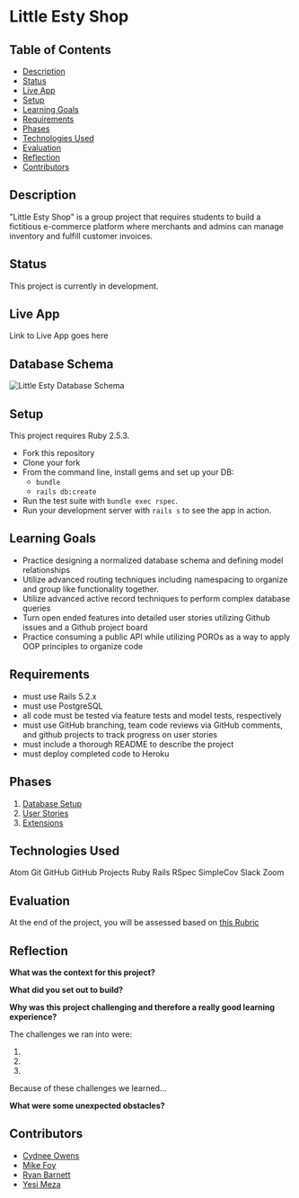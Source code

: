 # Little Esty Shop

## Table of Contents
* [Description](#description)
* [Status](#status)
* [Live App](#live-app)
* [Setup](#setup)
* [Learning Goals](#learning-goals)
* [Requirements](#requirements)
* [Phases](#phases)
* [Technologies Used](#technologies-used)
* [Evaluation](#evaluation)
* [Reflection](#reflection)
* [Contributors](#contributors)

## Description

"Little Esty Shop" is a group project that requires students to build a fictitious e-commerce platform where merchants and admins can manage inventory and fulfill customer invoices.

## Status

This project is currently in development.

## Live App

Link to Live App goes here

## Database Schema

![Little Esty Database Schema](/images/esty_db.png)

## Setup

This project requires Ruby 2.5.3.

* Fork this repository
* Clone your fork
* From the command line, install gems and set up your DB:
    * `bundle`
    * `rails db:create`
* Run the test suite with `bundle exec rspec`.
* Run your development server with `rails s` to see the app in action.

## Learning Goals

- Practice designing a normalized database schema and defining model relationships
- Utilize advanced routing techniques including namespacing to organize and group like functionality together.
- Utilize advanced active record techniques to perform complex database queries
- Turn open ended features into detailed user stories utilizing Github issues and a Github project board
- Practice consuming a public API while utilizing POROs as a way to apply OOP principles to organize code

## Requirements

- must use Rails 5.2.x
- must use PostgreSQL
- all code must be tested via feature tests and model tests, respectively
- must use GitHub branching, team code reviews via GitHub comments, and github projects to track progress on user stories
- must include a thorough README to describe the project
- must deploy completed code to Heroku

## Phases

1. [Database Setup](./doc/db_setup.md)
1. [User Stories](./doc/user_stories.md)
1. [Extensions](./doc/extensions.md)

## Technologies Used

Atom
Git
GitHub
GitHub Projects
Ruby
Rails
RSpec
SimpleCov
Slack
Zoom

## Evaluation

At the end of the project, you will be assessed based on [this Rubric](./doc/rubric.md)

## Reflection

__What was the context for this project?__


__What did you set out to build?__


__Why was this project challenging and therefore a really good learning experience?__

The challenges we ran into were:

1.
2.
3.

Because of these challenges we learned...

__What were some unexpected obstacles?__


## Contributors

- [Cydnee Owens](https://github.com/cowens87)
- [Mike Foy](https://github.com/foymikek)
- [Ryan Barnett](https://github.com/RyanDBarnett)
- [Yesi Meza](https://github.com/Yesi-MC)
